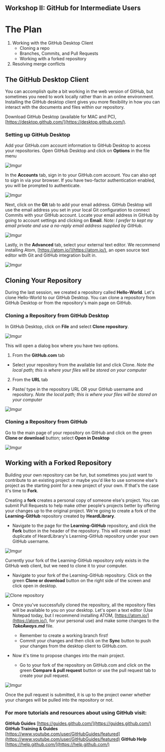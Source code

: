 ## Workshop II: GitHub for Intermediate Users

# The Plan

1. Working with the GitHub Desktop Client
   * Cloning a repo
   * Branches, Commits, and Pull Requests
   * Working with a forked repository
2. Resolving merge conflicts

## The GitHub Desktop Client  

You can accomplish quite a bit working in the web version of GitHub, but sometimes you need to work locally rather than in an online environment.  Installing the GitHub desktop client gives you more flexibility in how you can interact with the documents and files within our repository.

Download GitHub Desktop (available for MAC and PC), [https://desktop.github.com/](https://desktop.github.com/).  

### Setting up GitHub Desktop  

Add your GitHub.com account information to GitHub Desktop to access your repositories. Open GitHub Desktop and click on **Options** in the file menu

![Imgur](https://i.imgur.com/5oXCqd9.png)

In the **Accounts** tab, sign in to your GitHub.com account.  You can also opt to sign in via your browser. If you have two-factor authentication enabled, you will be prompted to authenticate.

![Imgur](https://i.imgur.com/xnlewp0.png)

Next, click on the **Git** tab to add your email address.  GitHub Desktop will use the email address you set in your local Git configuration to connect Commits with your GitHub account.  Locate your email address in GitHub by going to account settings and clicking on **Email**. *Note: I prefer to kept my email private and use a no-reply email address supplied by GitHub*.

![Imgur](https://i.imgur.com/dwRoIOQ.png)

Lastly, in the **Advanced** tab, select your external text editor.  We recommend installing Atom, [https://atom.io/](https://atom.io/), an open source text editor with Git and GitHub integration built in.

![Imgur](https://i.imgur.com/pkEIhQ8.png)

## Cloning Your Repository  

During the last session, we created a repository called **Hello-World**.  Let's clone Hello-World to our GitHub Desktop.  You can clone a repository from GitHub Desktop or from the repository's main page on GitHub.

### Cloning a Repository from GitHub Desktop  

In GitHub Desktop, click on **File** and select **Clone repository**.

![Imgur](https://i.imgur.com/vXA7gNI.png)

This will open a dialog box where you have two options.  
1. From the **GitHub.com** tab
  * Select your repository from the available list and click Clone. *Note the local path; this is where your files will be stored on your computer*
2. From the **URL** tab
  * Paste/ type in the repository URL OR your GitHub username and repository. *Note the local path; this is where your files will be stored on your computer*

![Imgur](https://i.imgur.com/L7fFCTI.png)

### Cloning a Repository from GitHub  

Go to the main page of your repository on GitHub and click on the green **Clone or download** button; select **Open in Desktop**

![Imgur](https://i.imgur.com/ExjFHVz.png)



## Working with a Forked Repository

Building your own repository can be fun, but sometimes you just want to contribute to an existing project or maybe you'd like to use someone else's project as the starting point for a new project of your own. If that's the case it's time to **Fork**.

Creating a **fork** creates a personal copy of someone else's project. You can submit Pull Requests to help make other people's projects better by offering your changes up to the original project. We're going to create a fork of the **Learning-GitHub** repository created by **HeardLibrary**.

* Navigate to the page for the **Learning-GitHub** repository, and click the **Fork** button in the header of the repository. This will create an exact duplicate of HeardLibrary's Learning-GitHub repository under your own GitHub username.

![Imgur](http://i.imgur.com/Bi0jTS8.png)

Currently your fork of the Learning-GitHub repository only exists in the GitHub web client, but we need to clone it to your computer.

* Navigate to your fork of the Learning-GitHub repository.  Click on the green **Clone or download** button on the right side of the screen and click open in desktop.

![Clone repository](https://i.imgur.com/bmtSa3P.png)

* Once you've successfully cloned the repository, all the repository files will be available to you on your desktop.  Let's open a text editor (Use Notepad today, but I recommend installing ATOM, [https://atom.io/](https://atom.io/), for your personal use) and make some changes to the _**TakeAways.md**_ file.
  * Remember to create a working branch first!
  * Commit your changes and then click on the **Sync** button to push your changes from the desktop client to GitHub.com.

* Now it's time to propose changes into the main project.
  * Go to your fork of the repository on GitHub.com and click on the green **Compare & pull request** button or use the pull request tab to create your pull request.

![Imgur](https://i.imgur.com/QbV4Dci.png)

Once the pull request is submitted, it is up to the project owner whether your changes will be pulled into the repository or not.

### For more tutorials and resources about using GitHub visit:
**GitHub Guides** [https://guides.github.com/](https://guides.github.com/)
**GitHub Training & Guides** [https://www.youtube.com/user/GitHubGuides/featured](https://www.youtube.com/user/GitHubGuides/featured)
**GitHub Help** [https://help.github.com/](https://help.github.com/)
